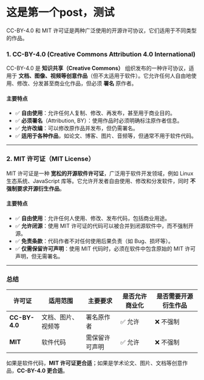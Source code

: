# 这是第一个post，测试
CC-BY-4.0 和 MIT 许可证是两种广泛使用的开源许可协议，它们适用于不同类型的作品。

### **1. CC-BY-4.0 (Creative Commons Attribution 4.0 International)**
CC-BY-4.0 是 **知识共享（Creative Commons）** 组织发布的一种许可协议，适用于 **文档、图像、视频等创意作品**（但不太适用于软件）。它允许任何人自由地使用、修改、分发甚至商业化作品，但必须 **署名** 原作者。

#### **主要特点**
- ✅ **自由使用**：允许任何人复制、修改、再发布，甚至用于商业目的。
- ✅ **必须署名**（Attribution, BY）：使用作品时必须明确标注原作者信息。
- ✅ **允许改编**：可以修改原作品并发布，但仍需署名。
- ✅ **适用于各种作品**，如论文、博客、图片、音频等，但通常不用于软件代码。

---

### **2. MIT 许可证（MIT License）**
MIT 许可证是一种 **宽松的开源软件许可证**，广泛用于软件开发领域，例如 Linux 生态系统、JavaScript 库等。它允许开发者自由使用、修改和分发软件，同时 **不强制要求开源衍生作品**。

#### **主要特点**
- ✅ **自由使用**：允许任何人使用、修改、发布代码，包括商业用途。
- ✅ **允许闭源**：使用 MIT 许可证的代码可以被合并到闭源软件中，而不强制开源。
- ✅ **免责条款**：代码作者不对任何使用后果负责（如 Bug、损坏等）。
- ✅ **仅需保留许可声明**：使用 MIT 代码时，必须在软件中包含原始的 MIT 许可声明，但无需署名。

---

### **总结**
| 许可证 | 适用范围 | 主要要求 | 是否允许商业化 | 是否需要开源衍生作品 |
|--------|----------|----------|---------------|----------------|
| **CC-BY-4.0** | 文档、图片、视频等 | 署名原作者 | ✅ 允许 | ❌ 不强制 |
| **MIT** | 软件代码 | 需保留许可声明 | ✅ 允许 | ❌ 不强制 |

如果是软件代码，**MIT 许可证更合适**；如果是学术论文、图片、文档等创意作品，**CC-BY-4.0 更合适**。
